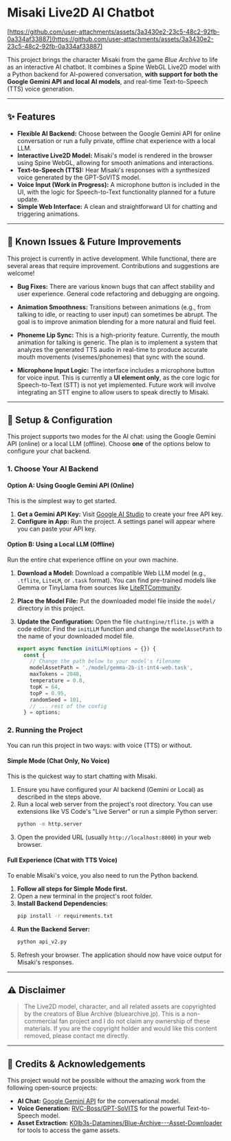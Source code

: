 # Misaki Live2D AI Chatbot

[https://github.com/user-attachments/assets/3a3430e2-23c5-48c2-92fb-0a334af33887](https://github.com/user-attachments/assets/3a3430e2-23c5-48c2-92fb-0a334af33887)

This project brings the character Misaki from the game *Blue Archive* to life as an interactive AI chatbot. It combines a Spine WebGL Live2D model with a Python backend for AI-powered conversation, **with support for both the Google Gemini API and local AI models**, and real-time Text-to-Speech (TTS) voice generation.

-----

## ✨ Features

  * **Flexible AI Backend:** Choose between the Google Gemini API for online conversation or run a fully private, offline chat experience with a local LLM.
  * **Interactive Live2D Model:** Misaki's model is rendered in the browser using Spine WebGL, allowing for smooth animations and interactions.
  * **Text-to-Speech (TTS):** Hear Misaki's responses with a synthesized voice generated by the GPT-SoVITS model.
  * **Voice Input (Work in Progress):** A microphone button is included in the UI, with the logic for Speech-to-Text functionality planned for a future update.
  * **Simple Web Interface:** A clean and straightforward UI for chatting and triggering animations.

-----

## 🚧 Known Issues & Future Improvements

This project is currently in active development. While functional, there are several areas that require improvement. Contributions and suggestions are welcome\!

  * **Bug Fixes:** There are various known bugs that can affect stability and user experience. General code refactoring and debugging are ongoing.

  * **Animation Smoothness:** Transitions between animations (e.g., from talking to idle, or reacting to user input) can sometimes be abrupt. The goal is to improve animation blending for a more natural and fluid feel.

  * **Phoneme Lip Sync:** This is a high-priority feature. Currently, the mouth animation for talking is generic. The plan is to implement a system that analyzes the generated TTS audio in real-time to produce accurate mouth movements (visemes/phonemes) that sync with the sound.

  * **Microphone Input Logic:** The interface includes a microphone button for voice input. This is currently a **UI element only**, as the core logic for Speech-to-Text (STT) is not yet implemented. Future work will involve integrating an STT engine to allow users to speak directly to Misaki.

-----

## 🚀 Setup & Configuration

This project supports two modes for the AI chat: using the Google Gemini API (online) or a local LLM (offline). Choose **one** of the options below to configure your chat backend.

### 1\. Choose Your AI Backend

#### Option A: Using Google Gemini API (Online)

This is the simplest way to get started.

1.  **Get a Gemini API Key:** Visit [Google AI Studio](https://aistudio.google.com/app/apikey) to create your free API key.
2.  **Configure in App:** Run the project. A settings panel will appear where you can paste your API key.

#### Option B: Using a Local LLM (Offline)

Run the entire chat experience offline on your own machine.

1.  **Download a Model:** Download a compatible Web LLM model (e.g., `.tflite`, `LiteLM`, or `.task` format). You can find pre-trained models like Gemma or TinyLlama from sources like [LiteRTCommunity](https://huggingface.co/litert-community).

2.  **Place the Model File:** Put the downloaded model file inside the `model/` directory in this project.

3.  **Update the Configuration:** Open the file `chatEngine/tflite.js` with a code editor. Find the `initLLM` function and change the `modelAssetPath` to the name of your downloaded model file.

    ```javascript
    export async function initLLM(options = {}) {
      const {
        // Change the path below to your model's filename
        modelAssetPath = './model/gemma-2b-it-int4-web.task', 
        maxTokens = 2048,
        temperature = 0.8,
        topK = 64,
        topP = 0.95,
        randomSeed = 101,
        // ... rest of the config
      } = options;
    ```

### 2\. Running the Project

You can run this project in two ways: with voice (TTS) or without.

#### Simple Mode (Chat Only, No Voice)

This is the quickest way to start chatting with Misaki.

1.  Ensure you have configured your AI backend (Gemini or Local) as described in the steps above.
2.  Run a local web server from the project's root directory. You can use extensions like VS Code's "Live Server" or run a simple Python server:
    ```bash
    python -m http.server
    ```
3.  Open the provided URL (usually `http://localhost:8000`) in your web browser.

#### Full Experience (Chat with TTS Voice)

To enable Misaki's voice, you also need to run the Python backend.

1.  **Follow all steps for Simple Mode first.**
2.  Open a new terminal in the project's root folder.
3.  **Install Backend Dependencies:**
    ```bash
    pip install -r requirements.txt
    ```
4.  **Run the Backend Server:**
    ```bash
    python api_v2.py
    ```
5.  Refresh your browser. The application should now have voice output for Misaki's responses.

-----

## ⚠️ Disclaimer

> The Live2D model, character, and all related assets are copyrighted by the creators of Blue Archive (bluearchive.jp). This is a non-commercial fan project and I do not claim any ownership of these materials. If you are the copyright holder and would like this content removed, please contact me directly.

-----

## 🙏 Credits & Acknowledgements

This project would not be possible without the amazing work from the following open-source projects:

  * **AI Chat:** [Google Gemini API](https://ai.google.dev/) for the conversational model.
  * **Voice Generation:** [RVC-Boss/GPT-SoVITS](https://github.com/RVC-Boss/GPT-SoVITS) for the powerful Text-to-Speech model.
  * **Asset Extraction:** [K0lb3s-Datamines/Blue-Archive---Asset-Downloader](https://github.com/K0lb3s-Datamines/Blue-Archive---Asset-Downloader) for tools to access the game assets.
